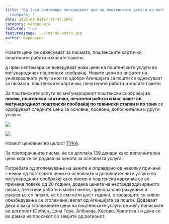 ```yaml
---
title: "Од 1-ви септември поскапуваат дел од поштенските услуги во меѓународниот
  сообраќај "
date: 2023-09-01T17:45:47.264Z
category: македонија
featured: true
featuredImage: ../img/mk-posta.jpg
author: Вардарски
---
```

<!--StartFragment-->

Новите цени се однесуваат за писмата, поштенските картички, печатените работи и малите пакети.



<!--EndFragment--><!--StartFragment-->

д први септември се воведуваат нови цени на поштенските услуги во меѓународниот поштенски сообраќај. Новите цени во опфатот на универзалната услуга кои ги одобри Агенцијата за пошти се однесуваат за писмата, поштенските картички, печатените работи и малите пакети.

За поштенските услуги во меѓународниот поштенски сообраќај **за писмо, поштенска картичка, печатени работи и мал пакет во меѓународниот поштенски сообраќај по тежински стапки и по зони** се одобруваат следните цени за основни, посебни, дополнителни и други услуги:

<!--EndFragment--><!--StartFragment-->

![](https://tvm.mk/wp-content/uploads/2023/08/Untitled-3.png?x61810)

<!--EndFragment--><!--StartFragment-->

![](https://tvm.mk/wp-content/uploads/2023/08/Untitled1.png?x61810)

<!--EndFragment--><!--StartFragment-->

Новиот ценовник во целост [ТУКА](http://ap.mk/mk/230814-promena-na-cenite-za-poshtenski-uslugi-vo-megunarodniot-poshtenski-soobrakaj-koi-ad-za).

За препорачаните писма, ќе се доплаќа 139 денари како дополнителна цена која ќе се додава на цената за основната услуга.

Потребата од зголемување на цените е оправдано од неколку причини – некои од постојните цени на основните и дополнителните услуги во меѓународниот сообраќај како писмо и поштенска картичка се во примена повеќе од 20 години, додека цените на нестандардизираното писмо, печатени работи и мали пакети, препорачано ракување и ракување со писмо, не се сменети шест години, а трошоците за нивно обезбедување се зголемени, велат од Агенцијата за пошти. Додаваат дека и вака зголемените цени на поштенските услуги се меѓу пониските во регионот (Србија, Црна Гора, Албанија, Косово, Хрватска ) и дека се во рамки на просекот со земјите од регионот.

<!--EndFragment-->